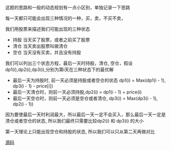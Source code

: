 这题的思路和一般的动态规划有一点小区别，单独记录一下思路

每一天都只可能会出现三种情况的一种，买，卖，不买不卖，

我们用股票来描述我们可能出现的三种状态

- 持股 当天买了股票，或者之前买了股票
- 清仓 当天卖出股票叫做清仓
- 空仓 当天没有买卖，并且没有持股

我们可以列出三个状态方程，最后一天时持股，清仓, 空仓，假设dp1(i),dp2(i),dp3(i),分别为第i天在三种状态下的最优解

- 最后一天为持股时, 前一天必须是持股或者空仓的状态 dp1(i) = Max(dp1(i - 1), dp3(i - 1) - price[i])
- 最后一天清仓时，则前一天必须持股,dp2(i) = dp1(i - 1) + price(i)
- 最后一天空仓时，则前一天必须是空仓或者清仓, dp3(i) = Max(dp3(i - 1), dp2(i - 1))

因为要使最后一天时利润最大，所以最后一天一定不会买入，那么最后一天一定是清仓或者空仓的状态,
所以我们最终只需要比较dp2(i) 和 dp3(i) 的大小

第一天理论上只能出现空仓和持股的状态, 所以我们可以只从第二天再做对比

[源码](./index.js)